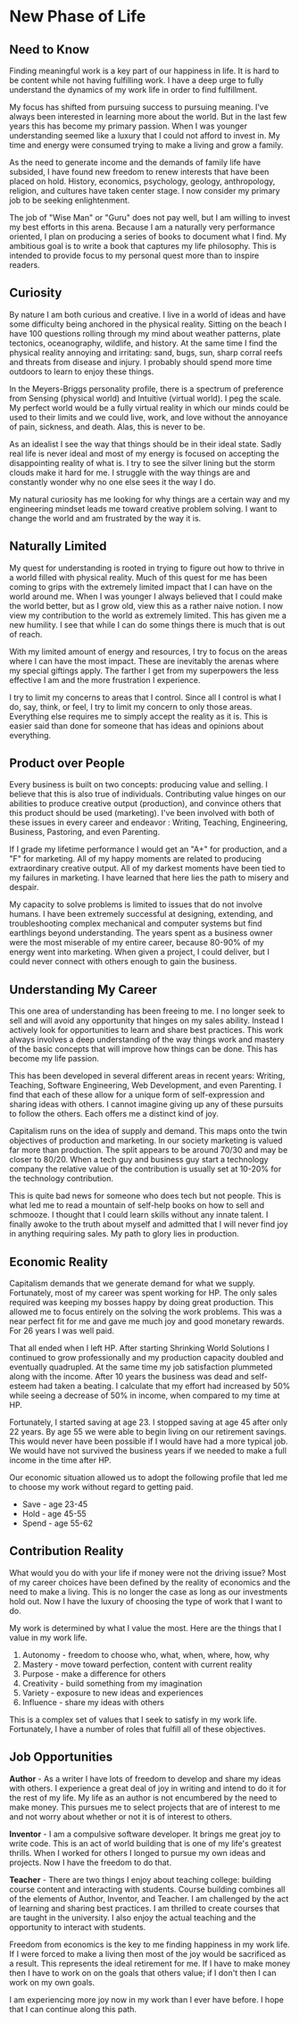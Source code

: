 # New Phase of Life

## Need to Know

Finding meaningful work is a key part of our happiness in life.  It is hard to
be content while not having fulfilling work.   I have a deep urge to fully
understand the dynamics of my work life in order to find fulfillment.   

My focus has shifted from pursuing success to pursuing meaning. I've always been
interested in learning more about the world. But in the last few years this has
become my primary passion.  When I was younger understanding seemed like a
luxury that I could not afford to invest in.  My time and energy were consumed
trying to make a living and grow a family.

As the need to generate income and the demands of family life have subsided, I
have found new freedom to renew interests that have been placed on hold. 
History, economics, psychology, geology, anthropology, religion, and cultures
have taken center stage.  I now consider my primary job to be seeking
enlightenment.

The job of "Wise Man" or "Guru" does not pay well, but I am willing to invest my
best efforts in this arena.  Because I am a naturally very performance oriented,
I plan on producing a series of books to document what I find.  My ambitious
goal is to write a book that captures my life philosophy.  This is intended to
provide focus to my personal quest more than to inspire readers.


## Curiosity

By nature I am both curious and creative.  I live in a world of ideas and have
some difficulty being anchored in the physical reality.  Sitting on the beach I
have 100 questions rolling through my mind about weather patterns, plate
tectonics, oceanography, wildlife, and history.  At the same time I find the
physical reality annoying and irritating: sand, bugs, sun, sharp corral reefs
and threats from disease and injury.  I probably should spend more time outdoors
to learn to enjoy these things.

In the Meyers-Briggs personality profile, there is a spectrum of preference from
Sensing (physical world) and Intuitive (virtual world).   I peg the scale.  My
perfect world would be a fully virtual reality in which our minds could be used
to their limits and we could live, work, and love without the annoyance of pain,
sickness, and death.  Alas, this is never to be.

As an idealist I see the way that things should be in their ideal state.  Sadly
real life is never ideal and most of my energy is focused on accepting the
disappointing reality of what is. I try to see the silver lining but the storm
clouds make it hard for me.  I struggle with the way things are and constantly
wonder why no one else sees it the way I do.

My natural curiosity has me looking for why things are a certain way and my
engineering mindset leads me toward creative problem solving.  I want to change
the world and am frustrated by the way it is. 


## Naturally Limited

My quest for understanding is rooted in trying to figure out how to thrive in a
world filled with physical reality.  Much of this quest for me has been coming
to grips with the extremely limited impact that I can have on the world around
me.  When I was younger I always believed that I could make the world better,
but as I grow old, view this as a rather naive notion. I now view my
contribution to the world as extremely limited.  This has given me a new
humility.  I see that while I can do some things there is much that is out of
reach.

With my limited amount of energy and resources, I try to focus on the areas
where I can have the most impact.  These are inevitably the arenas where my
special giftings apply.  The farther I get from my superpowers the less
effective I am and the more frustration I experience.

I try to limit my concerns to areas that I control.  Since all I control is what
I do, say, think, or feel, I try to limit my concern to only those areas. 
Everything else requires me to simply accept the reality as it is.  This is
easier said than done for someone that has ideas and opinions about everything.


## Product over People

Every business is built on two concepts:  producing value and selling.  I
believe that this is also true of individuals.   Contributing value hinges on
our abilities to produce creative output (production), and convince others that
this product should be used (marketing).  I've been involved with both of these
issues in every career and endeavor :  Writing, Teaching, Engineering, Business,
Pastoring, and even Parenting.

If I grade my lifetime performance I would get an "A+" for production, and a "F"
for marketing. All of my happy moments are related to producing extraordinary
creative output. All of my darkest moments have been tied to my failures in
marketing.  I have learned that here lies the path to misery and despair.

My capacity to solve problems is limited to issues that do not involve humans. I
have been extremely successful at designing, extending, and troubleshooting
complex mechanical and computer systems but find earthlings beyond
understanding.  The years spent as a business owner were the most miserable of
my entire career, because 80-90% of my energy went into marketing.  When given a
project, I could deliver, but I could never connect with others enough to gain
the business.


## Understanding My Career

This one area of understanding has been freeing to me.  I no longer seek to sell
and will avoid any opportunity that hinges on my sales ability.  Instead I
actively look for opportunities to learn and share best practices.  This work
always involves a deep understanding of the way things work and mastery of the
basic concepts that will improve how things can be done.  This has become my
life passion.

This has been developed in several different areas in recent years:  Writing,
Teaching, Software Engineering, Web Development, and even Parenting.  I find
that each of these allow for a unique form of self-expression and sharing ideas
with others.  I cannot imagine giving up any of these pursuits to follow the
others.  Each offers me a distinct kind of joy.

Capitalism runs on the idea of supply and demand.  This maps onto the twin
objectives of production and marketing.  In our society marketing is valued far
more than production.  The split appears to be around 70/30 and may be closer to
80/20.  When a tech guy and business guy start a technology company the relative
value of the contribution is usually set at 10-20% for the technology
contribution.

This is quite bad news for someone who does tech but not people.  This is what
led me to read a mountain of self-help books on how to sell and schmooze.  I
thought that I could learn skills without any innate talent.  I finally awoke to
the truth about myself and admitted that I will never find joy in anything
requiring sales.  My path to glory lies in production.


## Economic Reality

Capitalism demands that we generate demand for what we supply.  Fortunately,
most of my career was spent working for HP.  The only sales required was keeping
my bosses happy by doing great production.  This allowed me to focus entirely on
the solving the work problems.  This was a near perfect fit for me and gave me
much joy and good monetary rewards.  For 26 years I was well paid.

That all ended when I left HP.  After starting Shrinking World Solutions I
continued to grow professionally and my production capacity doubled and
eventually quadrupled.  At the same time my job satisfaction plummeted along
with the income.  After 10 years the business was dead and self-esteem had taken
a beating.  I calculate that my effort had increased by 50% while seeing a
decrease of 50% in income, when compared to my time at HP.

Fortunately, I started saving at age 23.  I stopped saving at age 45 after only
22 years.  By age 55 we were able to begin living on our retirement savings. 
This would never have been possible if I would have had a more typical job.  We
would have not survived the business years if we needed to make a full income in
the time after HP.

Our economic situation allowed us to adopt the following profile that led me to
choose my work without regard to getting paid.

- Save - age 23-45
- Hold - age 45-55
- Spend - age 55-62


## Contribution Reality

What would you do with your life if money were not the driving issue?  Most of
my career choices have been defined by the reality of economics and the need to
make a living.  This is no longer the case as long as our investments hold out. 
Now I have the luxury of choosing the type of work that I want to do.  

My work is determined by what I value the most.  Here are the things that I
value in my work life.

1. Autonomy - freedom to choose who, what, when, where, how, why
2. Mastery - move toward perfection, content with current reality
3. Purpose - make a difference for others
4. Creativity - build something from my imagination
5. Variety - exposure to new ideas and experiences
6. Influence - share my ideas with others

This is a complex set of values that I seek to satisfy in my work life.  Fortunately, I have a number of roles that fulfill all of these objectives.


## Job Opportunities

**Author**  - As a writer I have lots of freedom to develop and share my  ideas
with others.  I experience a great deal of joy in writing and intend  to do it
for the rest of my life.  My life as an author is not encumbered by the need to
make money.  This pursues me to select projects that are of interest to me and
not worry about whether or not it is of interest to others.

**Inventor** - I am a compulsive software developer.  It brings me great joy to
write code.  This is an act of world building that is one of my life's greatest
thrills.  When I worked for others I longed to pursue my own ideas and projects.
 Now I have the freedom to do that.

**Teacher** - There are two things I enjoy about teaching college: building
course content and interacting with students.  Course building combines all of
the elements of Author, Inventor, and Teacher.  I am challenged by the act of
learning and sharing best practices.  I am thrilled to create courses that are
taught in the university.  I also enjoy the actual teaching and the opportunity
to interact with students.

Freedom from economics is the key to me finding happiness in my work life.  If I
were forced to make a living then most of the joy would be sacrificed as a
result.  This represents the ideal retirement for me.  If I have to make money
then I have to work on on the goals that others value; if I don't then I can
work on my own goals.

I am experiencing more joy now in my work than I ever have before.  I hope that
I can continue along this path.

